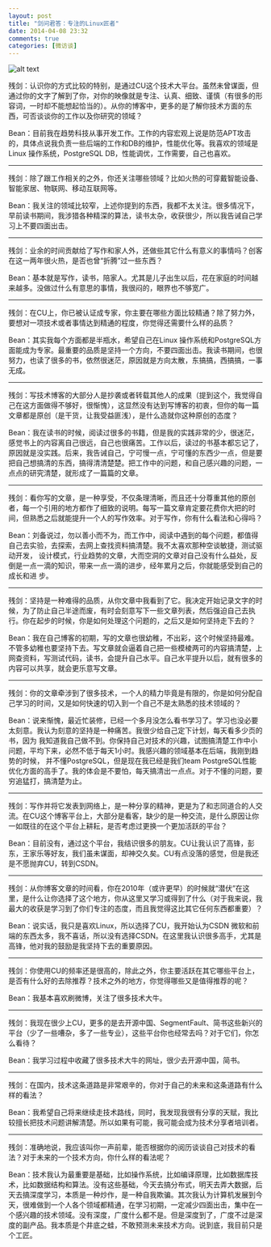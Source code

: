 ```yaml
---
layout: post
title: "剑问君答：专注的Linux匠者"
date: 2014-04-08 23:32
comments: true
categories: [微访谈]
---
```

![alt text](http://cms.csdnimg.cn/article/201303/29/51550a259b137.jpg)

残剑：认识你的方式比较的特别，是通过CU这个技术大平台。虽然未曾谋面，但通过你的文字了解到了你，对你的映像就是专注、认真、细致、谨慎（有很多的形容词，一时却不能想起恰当的）。从你的博客中，更多的是了解你技术方面的东西，可否谈谈你的工作以及你研究的领域？

Bean：目前我在趋势科技从事开发工作。工作的内容宏观上说是防范APT攻击的，具体点说我负责一些后端的工作和DB的维护，性能优化等。我喜欢的领域是Linux 操作系统，PostgreSQL DB，性能调优，工作需要，自己也喜欢。

---
残剑：除了跟工作相关的之外，你还关注哪些领域？比如火热的可穿戴智能设备、智能家居、物联网、移动互联网等。

Bean：我关注的领域比较窄，上述你提到的东西，我都不太关注。很多情况下，早前读书期间，我涉猎各种精深的算法，读书太杂，收获很少，所以我告诫自己学习上不要四面出击。

<!--more-->
---
残剑：业余的时间贡献给了写作和家人外，还做些其它什么有意义的事情吗？创客在这一两年很火热，是否也曾“折腾”过一些东西？

Bean：基本就是写作，读书，陪家人。尤其是儿子出生以后，花在家庭的时间越来越多。没做过什么有意思的事情，我很闷的，眼界也不够宽广。

---
残剑：在CU上，你已被认证成专家，你主要在哪些方面比较精通？除了努力外，要想对一项技术或者事情达到精通的程度，你觉得还需要什么样的品质？

Bean：其实我每个方面都是半瓶水，希望自己在Linux 操作系统和PostgreSQL方面能成为专家。最重要的品质是坚持一个方向，不要四面出击。我读书期间，也很努力，也读了很多的书，依然很迷茫，原因就是方向太散，东搞搞，西搞搞，一事无成。

---
残剑：写技术博客的大部分人是抄袭或者转载其他人的成果（提到这个，我觉得自己在这方面做得不够好，很惭愧），这显然没有达到写博客的初衷，但你的每一篇文章都是原创（是干货，让我受益匪浅），是什么造就你这种原创的态度？

Bean：我在读书的时候，阅读过很多的书籍，但是我的实践非常的少，很迷茫，感觉书上的内容离自己很远，自己也很痛苦。工作以后，读过的书基本都忘记了，原因就是没实践。后来，我告诫自己，宁可慢一点，宁可懂的东西少一点，但是要把自己想搞清的东西，搞得清清楚楚。把工作中的问题，和自己感兴趣的问题，一点点的研究清楚，就形成了一篇篇的文章。

---
残剑：看你写的文章，是一种享受，不仅条理清晰，而且还十分尊重其他的原创者，每一个引用的地方都作了细致的说明。每写一篇文章肯定要花费你大把的时间，但熟悉之后就能提升一个人的写作效率。对于写作，你有什么看法和心得吗？

Bean：刘备说过，勿以善小而不为，而工作中，阅读中遇到的每个问题，都值得自己去实验，去探索，去网上查找资料搞清楚。我不太喜欢那种空谈敏捷，测试驱动开发， 设计模式，行业趋势的文章，大而空洞的文章对自己没有什么益处，反倒是一点一滴的知识，带来一点一滴的进步，经年累月之后，你就能感受到自己的成长和进 步。

---
残剑：坚持是一种难得的品质，从你文章中我看到了它。我决定开始记录文字的时候，为了防止自己半途而废，有时会刻意写下一些文章列表，然后强迫自己去执行。你在起步的时候，你是如何处理这个问题的，之后又是如何坚持走下去的？

Bean：我在自己博客的初期，写的文章也很幼稚，不出彩，这个时候坚持最难。不管多幼稚也要坚持下去。写文章就会逼着自己把一些模棱两可的内容搞清楚，上网查资料，写测试代码，读书，会提升自己水平。自己水平提升以后，就有很多的内容可以共享，就会更乐意写文章。

---
残剑：你的文章牵涉到了很多技术，一个人的精力毕竟是有限的，你是如何分配自己学习的时间，又是如何快速的切入到一个自己不是太熟悉的技术领域的？

Bean：说来惭愧，最近忙装修，已经一个多月没怎么看书学习了。学习也没必要太刻意。我认为刻意的坚持是一种痛苦。我很少给自己定下计划，每天看多少页的书，因为 我知道我自己做不到。你保持自己对技术的兴趣，试图搞清楚工作中小问题，平均下来，必然不低于每天1小时。我感兴趣的领域基本在后端，我刚到趋势的时候， 并不懂PostgreSQL，但是现在我已经是我们team PostgreSQL性能优化方面的高手了。我的体会是不要怕，每天搞清出一点点。对于不懂的问题，要穷追猛打，搞清楚为止。

---
残剑：写作并将它发表到网络上，是一种分享的精神，更是为了和志同道合的人交流。在CU这个博客平台上，大部分是看客，缺少的是一种交流，是什么原因让你一如既往的在这个平台上耕耘，是否考虑过更换一个更加活跃的平台？

Bean：目前没有，通过这个平台，我结识很多的朋友。CU让我认识了高锋，彭东，王家乐等好友，我们虽未谋面，却神交久矣。CU有点没落的感觉，但是我还是不愿抛弃CU，转到CSDN。

---
残剑：从你博客文章的时间看，你在2010年（或许更早）的时候就“潜伏”在这里，是什么让你选择了这个地方，你从这里又学习或得到了什么（对于我来说，我最大的收获是学习到了你们专注的态度，而且我觉得这比其它任何东西都重要）？

Bean：说实话，我只是喜欢Linux，所以选择了CU，我开始认为CSDN 微软和前端的东西太多，我不喜话，所以没有选择CSDN。在这里我认识很多高手，尤其是高锋，他对我的鼓励是我坚持下去的重要原因。

---
残剑：你使用CU的频率还是很高的，除此之外，你主要活跃在其它哪些平台上，是否有什么好的去除推荐？技术之外的地方，你觉得哪些又是值得推荐的呢？

Bean：我基本喜欢刷微博，关注了很多技术大牛。

---
残剑：我现在很少上CU，更多的是去开源中国、SegmentFault、简书这些新兴的平台（少了一些嘈杂，多了一些专业），这些平台你也经常去吗？对于它们，你怎么看待？

Bean：我学习过程中收藏了很多技术大牛的网址，很少去开源中国，简书。

---
残剑：在国内，技术这条道路是非常艰辛的，你对于自己的未来和这条道路有什么样的看法？

Bean：我希望自己将来继续走技术路线，同时，我发现我很有分享的天赋，我比较擅长把技术问题讲解清楚。所以如果有可能，我可能会成为技术分享者培训者。

---
残剑：准确地说，我应该叫你一声前辈，能否根据你的阅历谈谈自己对技术的看法？对于未来的一个技术方向，你什么样的看法呢？

Bean：技术我认为最重要是基础，比如操作系统，比如编译原理，比如数据库技术，比如数据结构和算法。没有这些基础，今天去搞分布式，明天去弄大数据，后天去搞深度学习，本质是一种炒作，是一种自我欺骗。其次我认为计算机发展到今天，很难做到一个人各个领域都精通，在学习初期，一定减少四面出击，集中在一个感兴趣的技术领域。没有深度，广度什么都不是。但是深度到了，广度不过是深度的副产品。我本质是个井底之蛙，不敢预测未来技术方向。说到底，我目前只是个工匠。